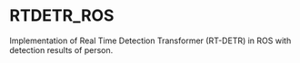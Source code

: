 # RTDETR_ROS
Implementation of Real Time Detection Transformer (RT-DETR) in ROS with detection results of person. 
